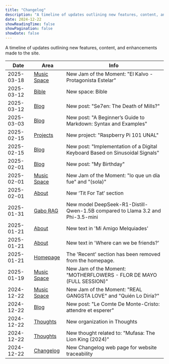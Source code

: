 ```yaml
---
title: "Changelog"
description: "A timeline of updates outlining new features, content, and enhancements made to the site."
date: 2024-12-22
showReadingTime: false
showPagination: false
showDate: false
---
```


A timeline of updates outlining new features, content, and enhancements made to the site.

| Date       | Area                            | Info |
| ---------- | ------------------------------- | ---- |
| 2025-03-18 | [Music Space](/spaces/music/)   | New Jam of the Moment: "El Kalvo - Protagonista Estelar" |
| 2025-03-12 | [Bible](/spaces/bible/)         | New space: Bible |
| 2025-03-12 | [Blog](/blog)                   | New post: "Se7en: The Death of Mills?" |
| 2025-03-03 | [Blog](/blog)                   | New post: "A Beginner’s Guide to Markdown: Syntax and Examples" |
| 2025-02-15 | [Projects](/projects)           | New project: "Raspberry Pi 101 UNAL" |
| 2025-02-15 | [Blog](/blog)                   | New post: "Implementation of a Digital Keyboard Based on Sinusoidal Signals" |
| 2025-02-01 | [Blog](/blog)                   | New post: "My Birthday" |
| 2025-02-01 | [Music Space](/spaces/music/)   | New Jam of the Moment: "lo que un día fue" and "(sola)" |
| 2025-02-01 | [About](/about)                 | New ‘Tit For Tat’ section |
| 2025-01-31 | [Gabo RAG](/projects/gabo-rag/) | New model DeepSeek-R1-Distill-Qwen-1.5B compared to Llama 3.2 and Phi-3.5-mini |
| 2025-01-21 | [About](/about)                 | New text in 'Mi Amigo Melquiades' |
| 2025-01-21 | [About](/about)                 | New text in 'Where can we be friends?' |
| 2025-01-21 | [Homepage](/)                   | The 'Recent' section has been removed from the homepage. |
| 2025-01-19 | [Music Space](/spaces/music/)   | New Jam of the Moment: "MOTHERFLOWERS - FLOR DE MAYO (FULL SESSION)" |
| 2024-12-22 | [Music Space](/spaces/music/)   | New Jam of the Moment: "REAL GANGSTA LOVE" and "Quién Lo Diría?" |
| 2024-12-22 | [Blog](/blog)                   | New post: "Le Comte De Monte-Cristo: attendre et esperer" |
| 2024-12-22 | [Thoughts](/thoughts)           | New organization in Thoughts |
| 2024-12-22 | [Thoughts](/thoughts)           | New thought related to: "Mufasa: The Lion King (2024)" |
| 2024-12-22 | [Changelog](/changelog)         | New Changelog web page for website traceability |